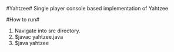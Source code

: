 #Yahtzee#
Single player console based implementation of Yahtzee

#How to run#
  1. Navigate into src directory.
  2. $javac yahtzee.java
  3. $java yahtzee
